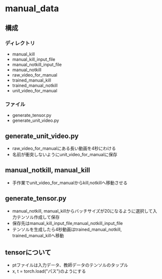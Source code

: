 # manual_data

## 構成
### ディレクトリ
- manual_kill
- manual_kill_input_file
- manual_notkill_input_file
- manual_notkill
- raw_video_for_manual
- trained_manual_kill
- trained_manual_notkill
- unit_video_for_manual
### ファイル
- generate_tensor.py
- generate_unit_video.py


## generate_unit_video.py
- raw_video_for_manualにある長い動画を4秒にわける
- 名前が衝突しないようにunit_video_for_manualに保存

## manual_notkill, manual_kill
- 手作業でunit_video_for_manualからkill,notkillへ移動させる

## generate_tensor.py
- manual_notkill, manual_killからバッチサイズが20になるように選択して入力テンソル作成して保存
- 保存先はmanual_kill_input_file,manual_notkill_input_file
- テンソルを生成したら4秒動画はtrained_manual_notkill, trained_manual_killへ移動

## tensorについて
- ptファイルは入力データ、教師データのテンソルのタップル
- x, t = torch.load("パス")のようにする